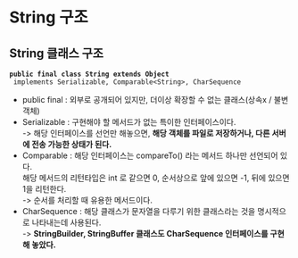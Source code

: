 # String 구조

## String 클래스 구조

<pre class="language-java"><code class="lang-java"><strong>public final class String extends Object 
</strong> implements Serializable, Comparable&#x3C;String>, CharSequence 
</code></pre>

* public final : 외부로 공개되어 있지만, 더이상 확장할 수 없는 클래스(상속x / 불변객체)
* Serializable : 구현해야 할 메서드가 없는 특이한 인터페이스이다. \
  \-> 해당 인터페이스를 선언만 해놓으면, **해당 객체를 파일로 저장하거나, 다른 서버에 전송 가능한 상태가 된다.**
* Comparable : 해당 인터페이스는 compareTo() 라는 메서드 하나만 선언되어 있다.\
  해당 메서드의 리턴타입은 int 로 같으면 0, 순서상으로 앞에 있으면 -1, 뒤에 있으면 1을 리턴한다.\
  \-> 순서를 처리할 때 유용한 메서드이다.&#x20;
* CharSequence : 해당 클래스가 문자열을 다루기 위한 클래스라는 것을 명시적으로 나타내는데 사용된다.\
  \-> **StringBuilder, StringBuffer 클래스도 CharSequence 인터페이스를 구현해 놓았다.**
